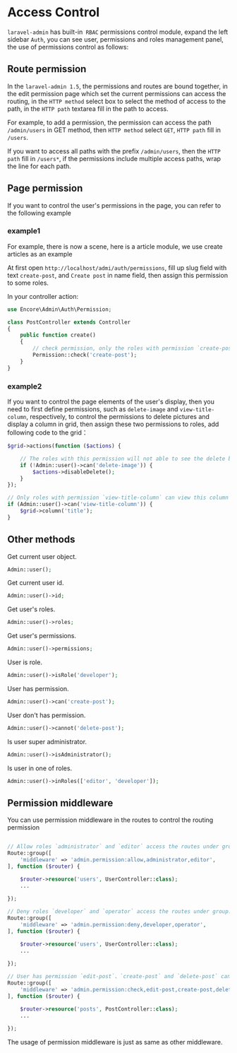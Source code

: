 # Access Control

`laravel-admin` has built-in` RBAC` permissions control module, expand the left sidebar `Auth`, you can see user, permissions and roles management panel, the use of permissions control as follows:

## Route permission

In the `laravel-admin 1.5`, the permissions and routes are bound together, in the edit permission page which set the current permissions can access the routing, in the `HTTP method` select box to select the method of access to the path, in the `HTTP path` textarea fill in the path to access.

For example, to add a permission, the permission can access the path `/admin/users` in GET method, then `HTTP method` select `GET`, `HTTP path` fill in `/users`.

If you want to access all paths with the prefix `/admin/users`, then the `HTTP path` fill in `/users*`, if the permissions include multiple access paths, wrap the line for each path.

## Page permission

If you want to control the user's permissions in the page, you can refer to the following example

### example1

For example, there is now a scene, here is a article module, we use create articles as an example

At first open `http://localhost/admi/auth/permissions`, fill up slug field with text `create-post`, and `Create post` in name field, then assign this permission to some roles.

In your controller action: 
```php
use Encore\Admin\Auth\Permission;

class PostController extends Controller
{
    public function create()
    {
        // check permission, only the roles with permission `create-post` can visit this action
        Permission::check('create-post');
    }
}
```

### example2

If you want to control the page elements of the user's display, then you need to first define permissions, such as `delete-image` and `view-title-column`, respectively, to control the permissions to delete pictures and display a column in grid, then assign these two permissions to roles, add following code to the grid：
```php
$grid->actions(function ($actions) {

    // The roles with this permission will not able to see the delete button in actions column.
    if (!Admin::user()->can('delete-image')) {
        $actions->disableDelete();
    }
});

// Only roles with permission `view-title-column` can view this column in grid
if (Admin::user()->can('view-title-column')) {
    $grid->column('title');
}
```

## Other methods

Get current user object.
```php
Admin::user();
```

Get current user id.
```php
Admin::user()->id;
```

Get user's roles.
```php
Admin::user()->roles;
```

Get user's permissions.
```php
Admin::user()->permissions;
```

User is role.
```php
Admin::user()->isRole('developer');
```

User has permission.
```php
Admin::user()->can('create-post');
```

User don't has permission.
```php
Admin::user()->cannot('delete-post');
```

Is user super administrator.
```php
Admin::user()->isAdministrator();
```

Is user in one of roles.
```php
Admin::user()->inRoles(['editor', 'developer']);
```

## Permission middleware

You can use permission middleware in the routes to control the routing permission

```php

// Allow roles `administrator` and `editor` access the routes under group.
Route::group([
    'middleware' => 'admin.permission:allow,administrator,editor',
], function ($router) {

    $router->resource('users', UserController::class);
    ...
    
});

// Deny roles `developer` and `operator` access the routes under group.
Route::group([
    'middleware' => 'admin.permission:deny,developer,operator',
], function ($router) {

    $router->resource('users', UserController::class);
    ...
    
});

// User has permission `edit-post`、`create-post` and `delete-post` can access routes under group.
Route::group([
    'middleware' => 'admin.permission:check,edit-post,create-post,delete-post',
], function ($router) {

    $router->resource('posts', PostController::class);
    ...
    
});
```

The usage of permission middleware is just as same as other middleware.


